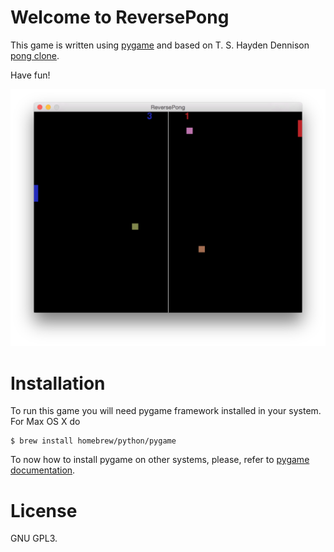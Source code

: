 # Welcome to ReversePong

This game is written using [pygame](http://www.pygame.org/hifi.html) and based
on T. S. Hayden Dennison [pong clone](http://www.pygame.org/project-PongClone-1740-.html).

Have fun!

![Screenshot](https://raw.githubusercontent.com/avli/ReversePong/master/screenshot.png)

# Installation

To run this game you will need pygame framework installed in your system. For
Max OS X do

```console
$ brew install homebrew/python/pygame
```

To now how to install pygame on other systems, please, refer to 
[pygame documentation](http://www.pygame.org/wiki/GettingStarted).

# License

GNU GPL3.
